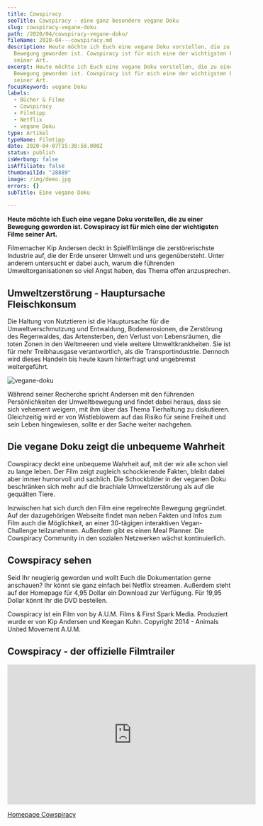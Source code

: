 ```yaml
---
title: Cowspiracy
seoTitle: Cowspiracy - eine ganz besondere vegane Doku
slug: cowspiracy-vegane-doku
path: /2020/04/cowspiracy-vegane-doku/
fileName: 2020-04---cowspiracy.md
description: Heute möchte ich Euch eine vegane Doku vorstellen, die zu einer
  Bewegung geworden ist. Cowspiracy ist für mich eine der wichtigsten Filme
  seiner Art.
excerpt: Heute möchte ich Euch eine vegane Doku vorstellen, die zu einer
  Bewegung geworden ist. Cowspiracy ist für mich eine der wichtigsten Filme
  seiner Art.
focusKeyword: vegane Doku
labels:
  - Bücher & Filme
  - Cowspiracy
  - Filmtipp
  - Netflix
  - vegane Doku
type: Artikel
typeName: Filmtipp
date: 2020-04-07T15:30:58.000Z
status: publish
isWerbung: false
isAffiliate: false
thumbnailId: "28889"
image: /img/demo.jpg
errors: {}
subTitle: Eine vegane Doku
  
---
```


**Heute möchte ich Euch eine vegane Doku vorstellen, die zu einer Bewegung
geworden ist. Cowspiracy ist für mich eine der wichtigsten Filme seiner Art.**

Filmemacher Kip Andersen deckt in Spielfilmlänge die zerstörerischste Industrie
auf, die der Erde unserer Umwelt und uns gegenübersteht. Unter anderem
untersucht er dabei auch, warum die führenden Umweltorganisationen so viel Angst
haben, das Thema offen anzusprechen.

## Umweltzerstörung - Hauptursache Fleischkonsum

Die Haltung von Nutztieren ist die Hauptursache für die Umweltverschmutzung und
Entwaldung, Bodenerosionen, die Zerstörung des Regenwaldes, das Artensterben,
den Verlust von Lebensräumen, die toten Zonen in den Weltmeeren und viele
weitere Umweltkrankheiten. Sie ist für mehr Treibhausgase verantwortlich, als
die Transportindustrie. Dennoch wird dieses Handeln bis heute kaum hinterfragt
und ungebremst weitergeführt.

![vegane-doku](http://cardamonchai.com/wp-content/uploads/2020/04/cowspiracy219-400x278.jpg)

Während seiner Recherche spricht Andersen mit den führenden Persönlichkeiten der
Umweltbewegung und findet dabei heraus, dass sie sich vehement weigern, mit ihm
über das Thema Tierhaltung zu diskutieren. Gleichzeitig wird er von
Wistleblowern auf das Risiko für seine Freiheit und sein Leben hingewiesen,
sollte er der Sache weiter nachgehen.

## Die vegane Doku zeigt die unbequeme Wahrheit

Cowspiracy deckt eine unbequeme Wahrheit auf, mit der wir alle schon viel zu
lange leben. Der Film zeigt zugleich schockierende Fakten, bleibt dabei aber
immer humorvoll und sachlich. Die Schockbilder in der veganen Doku beschränken
sich mehr auf die brachiale Umweltzerstörung als auf die gequälten Tiere.

Inzwischen hat sich durch den Film eine regelrechte Bewegung gegründet. Auf der
dazugehörigen Webseite findet man neben Fakten und Infos zum Film auch die
Möglichkeit, an einer 30-tägigen interaktiven Vegan-Challenge teilzunehmen.
Außerdem gibt es einen Meal Planner. Die Cowspiracy Community in den sozialen
Netzwerken wächst kontinuierlich.

## Cowspiracy sehen

Seid Ihr neugierig geworden und wollt Euch die Dokumentation gerne anschauen?
Ihr könnt sie ganz einfach bei Netflix streamen. Außerdem steht auf der Homepage
für 4,95 Dollar ein Download zur Verfügung. Für 19,95 Dollar könnt Ihr die DVD
bestellen.

Cowspiracy ist ein Film von by A.U.M. Films &amp; First Spark Media. Produziert
wurde er von Kip Andersen und Keegan Kuhn. Copyright 2014 - Animals United
Movement A.U.M.

## Cowspiracy - der offizielle Filmtrailer

<iframe src="https://www.youtube.com/embed/nV04zyfLyN4" width="560" height="315" frameborder="0" allowfullscreen="allowfullscreen" data-mce-fragment="1"></iframe>

[Homepage Cowspiracy](https://www.cowspiracy.com/)

  